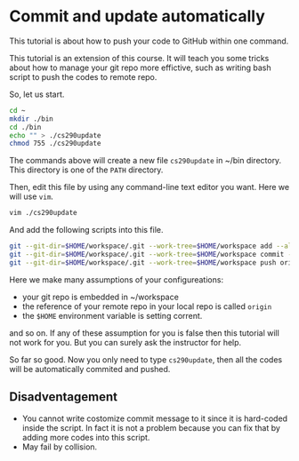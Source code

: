 # Commit and update automatically

This tutorial is about how to push your code to GitHub within one command.

This tutorial is an extension of this course.  It will teach you some tricks about how to manage your git repo more effictive, such as writing bash script to push the codes to remote repo.

So, let us start.

```sh
cd ~
mkdir ./bin
cd ./bin
echo "" > ./cs290update
chmod 755 ./cs290update
```

The commands above will create a new file `cs290update` in ~/bin directory. This directory is one of
the `PATH` directory.

Then, edit this file by using any command-line text editor you want. Here we will use `vim`.

```sh
vim ./cs290update
```

And add the following scripts into this file.

```sh
git --git-dir=$HOME/workspace/.git --work-tree=$HOME/workspace add --all
git --git-dir=$HOME/workspace/.git --work-tree=$HOME/workspace commit -m "auto commit"
git --git-dir=$HOME/workspace/.git --work-tree=$HOME/workspace push origin master
```

Here we make many assumptions of your configureations:
- your git repo is embedded in ~/workspace
- the reference of your remote repo in your local repo is called `origin`
- the `$HOME` environment variable is setting corrent.

and so on. If any of these assumption for you is false then this tutorial will not work for you.
But you can surely ask the instructor for help.

So far so good. Now you only need to type `cs290update`, then all the codes will be automatically
commited and pushed.

## Disadventagement

- You cannot write costomize commit message to it since it is hard-coded inside the script.
In fact it is not a problem because you can fix that by adding more codes into this script.
- May fail by collision. 
